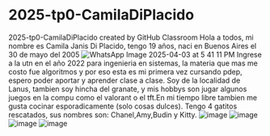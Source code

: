 # 2025-tp0-CamilaDiPlacido
2025-tp0-CamilaDiPlacido created by GitHub Classroom
Hola a todos, mi nombre es Camila Janis Di Placido, tengo 19 años, naci en Buenos Aires el 30 de mayo del 2005
![WhatsApp Image 2025-04-03 at 5 41 11 PM](https://github.com/user-attachments/assets/e4b531ba-e1a5-4a88-87da-ab21136bb0e2)
Ingrese a la utn en el año 2022 para ingenieria en sistemas, la materia que mas me costo fue algoritmos y por eso esta es mi primera vez cursando pdep, espero poder aportar y aprender clase a clase.
Soy de la localidad de Lanus, tambien soy hincha del granate, y mis hobbys son jugar algunos juegos en la compu como el valorant o el tft.En mi tiempo libre tambien me gusta cocinar esporadicamente (solo cosas dulces).
Tengo 4 gatitos rescatados, sus nombres son: Chanel,Amy,Budin y Kitty.
![image](https://github.com/user-attachments/assets/7dde8ce9-aa64-4dae-8582-396c12cbc29c)
![image](https://github.com/user-attachments/assets/d578f9b2-03c1-4f11-8c72-c1297ac45972)
![image](https://github.com/user-attachments/assets/382df401-ee3b-405c-b712-b8e0b7a679f2)
![image](https://github.com/user-attachments/assets/4a82456f-99bb-4a07-86ed-13a54c321720)







